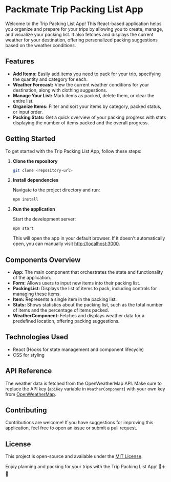 # Packmate Trip Packing List App

Welcome to the Trip Packing List App! This React-based application helps you organize and prepare for your trips by allowing you to create, manage, and visualize your packing list. It also fetches and displays the current weather for your destination, offering personalized packing suggestions based on the weather conditions.

## Features

- **Add Items:** Easily add items you need to pack for your trip, specifying the quantity and category for each.
- **Weather Forecast:** View the current weather conditions for your destination, along with clothing suggestions.
- **Manage Your List:** Mark items as packed, delete them, or clear the entire list.
- **Organize Items:** Filter and sort your items by category, packed status, or input order.
- **Packing Stats:** Get a quick overview of your packing progress with stats displaying the number of items packed and the overall progress.

## Getting Started

To get started with the Trip Packing List App, follow these steps:

1. **Clone the repository**

   ```sh
   git clone <repository-url>
   ```

2. **Install dependencies**

   Navigate to the project directory and run:

   ```sh
   npm install
   ```

3. **Run the application**

   Start the development server:

   ```sh
   npm start
   ```

   This will open the app in your default browser. If it doesn't automatically open, you can manually visit [http://localhost:3000](http://localhost:3000).

## Components Overview

- **App:** The main component that orchestrates the state and functionality of the application.
- **Form:** Allows users to input new items into their packing list.
- **PackingList:** Displays the list of items to pack, including controls for managing these items.
- **Item:** Represents a single item in the packing list.
- **Stats:** Shows statistics about the packing list, such as the total number of items and the percentage of items packed.
- **WeatherComponent:** Fetches and displays weather data for a predefined location, offering packing suggestions.

## Technologies Used

- React (Hooks for state management and component lifecycle)
- CSS for styling

## API Reference

The weather data is fetched from the OpenWeatherMap API. Make sure to replace the API key (`apiKey` variable in `WeatherComponent`) with your own key from [OpenWeatherMap](https://openweathermap.org/api).

## Contributing

Contributions are welcome! If you have suggestions for improving this application, feel free to open an issue or submit a pull request.

## License

This project is open-source and available under the [MIT License](LICENSE.md).

Enjoy planning and packing for your trips with the Trip Packing List App! 🚞✈️🚀
